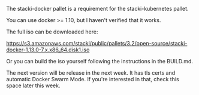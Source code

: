 The stacki-docker pallet is a requirement 
for the stacki-kubernetes pallet.

You can use docker >= 1.10, but I haven't verified
that it works.

The full iso can be downloaded here: 

https://s3.amazonaws.com/stacki/public/pallets/3.2/open-source/stacki-docker-1.13.0-7.x.x86_64.disk1.iso

Or you can build the iso yourself following the 
instructions in the BUILD.md.

The next version will be release in the next week. It has tls certs and automatic Docker Swarm Mode. If you're interested in that, check this space later this week.

